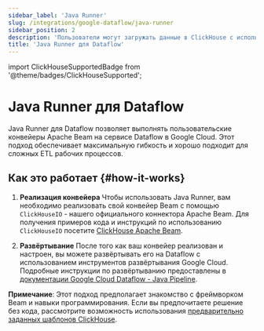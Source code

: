 ```yaml
---
sidebar_label: 'Java Runner'
slug: /integrations/google-dataflow/java-runner
sidebar_position: 2
description: 'Пользователи могут загружать данные в ClickHouse с использованием Google Dataflow Java Runner'
title: 'Java Runner для Dataflow'
---
```


import ClickHouseSupportedBadge from '@theme/badges/ClickHouseSupported';


# Java Runner для Dataflow

<ClickHouseSupportedBadge/>

Java Runner для Dataflow позволяет выполнять пользовательские конвейеры Apache Beam на сервисе Dataflow в Google Cloud. Этот подход обеспечивает максимальную гибкость и хорошо подходит для сложных ETL рабочих процессов.

## Как это работает {#how-it-works}

1. **Реализация конвейера**
   Чтобы использовать Java Runner, вам необходимо реализовать свой конвейер Beam с помощью `ClickHouseIO` - нашего официального коннектора Apache Beam. Для получения примеров кода и инструкций по использованию `ClickHouseIO` посетите [ClickHouse Apache Beam](/integrations/apache-beam).

2. **Развёртывание**
   После того как ваш конвейер реализован и настроен, вы можете развёртывать его на Dataflow с использованием инструментов развёртывания Google Cloud. Подробные инструкции по развёртыванию предоставлены в [документации Google Cloud Dataflow - Java Pipeline](https://cloud.google.com/dataflow/docs/quickstarts/create-pipeline-java).

**Примечание**: Этот подход предполагает знакомство с фреймворком Beam и навыки программирования. Если вы предпочитаете решение без кода, рассмотрите возможность использования [предварительно заданных шаблонов ClickHouse](./templates).
